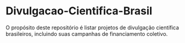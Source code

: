 # Divulgacao-Cientifica-Brasil
O propósito deste repositório é listar projetos de divulgação científica brasileiros, incluindo suas campanhas de financiamento coletivo.
